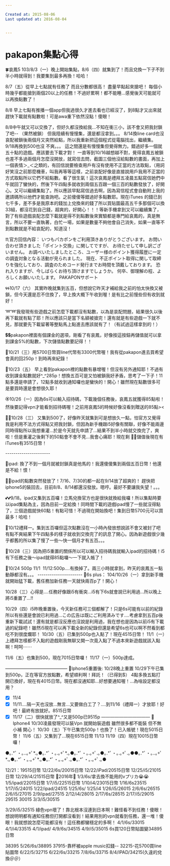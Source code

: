 ```yaml
---

Created at: 2015-08-06
Last updated at: 2016-08-04


---
```


# pakapon集點心得


🍀哀鳳5
103/8/3（一）晚上開始集點，8/6（四）就集到了！而且兌換一下子不到半小時就得到！我要集到最多再換！哈哈！

8/7（五）從早上七點就有任務了
而且分數都很高！
盡量早點起來搶吧！
每個小時幾乎都能搶到兩個20以上的任務！不過好累啊！都不能睡...感覺後天可能就可以再換點數了！

8/8
早上七點有推播一個app但我過很久才進去看也已經沒了，到8點才又出來就趕快下載就有點數啦！可是awa重下依然沒點！傻眼！

8/8中午就又可以交換了，但好久都沒換給我...不知在衝三小，該不會又把我封鎖了吧--
（果然被鎖）
但我陸續有慢慢集，還是都沒拿到。。。
8/14換line card也沒
哀配被鎖後兩個月又突然給點，所以我重新把這個程式從電腦找出，繼續集。
9/18再換到500也沒
不爽。。。
這之間還是有慢慢集但覺得無力。錯過好多一個就五十點的遊戲。應該要去下載才對！
一直等到10/16越想越不對，覺得哀鳳五被鎖也差不多過兩個月怎麼沒開放，就寫信去問，截圖三個他沒給點數的畫面，再加上一個表情＞\_＜之類的，有回信說要檢查用戶有沒有使用不正當的方法取點，（用詞好笑沒之前那麼機車，叫我再等等這樣，之前哀配好像是直接說用戶我用不正當的方式取點所以它們不給點數。看了很生氣！這次哀鳳是禮拜五凌晨五點寫信她們中午就回了蠻快的，然後下午四點多就收到兩個五百跟一個三百的點數發放了，好開心。又可以繼續集點了。所以應該早點寫信過去啊，因為寫信程式會自動附上我的邀請碼所以他們才能查詢吧。之前傻傻等錯過好多點數耶。現在iTunes 的錢已到七千多，差不多是我原本的錢加上兌換來的錢了所以買貼圖最高五千多那個可以換33組，都沒花到自己錢，超爽的，好開心！！！等新手機拿到又可以繼續集了，對了有些遊戲哀配怎麼下載就是得不到點數後來實驗都是專門給哀鳳的，真是無言，所以不要一直執著，白忙一場，如果是數量不夠他會自己消失，如果一直等不到點數就是不給哀配的，知道沒！

♏️官方回信內容：
いつもパカポンをご利用頂きありがとうございます。 
お問い合わせ頂きました「ポイント交換」に関してですが、 
お待たせして申し訳ございません。 
お調べいたしましたところ、ユーザー様のポイント獲得履歴に一定の調査対象となる活動が見られました。 
現在、不正ポイント取得に関して取締りを強化しており、調査のためコード発行までお時間を頂戴しております。 
恐れ入りますが、今しばらくお待ち頂けますでしょうか。 
何卒、御理解の程、よろしくお願いいたします。 
PAKAPONサポート

🌀🌀10/17（六）
其實昨晚就集到五百，但想說它昨天才補給我之前的怕太快換又被鎖，但今天還是忍不住換了，早上換大概下午收到喔！是有比之前慢些但有收到就好！

➿➿我發現有些遊戲之前怎麼下載都沒有點數，以為是哀配問題，結果很久以後再下載就有點了耶！所以應該只是當下名額被搶完！還有就是有些遊戲一下就不見，那就要先下載留著等整點馬上點進去應該就有了！（有試過這樣拿到的！）

💲💲pakapon裡面有個課金的選項，剛看了有哀鳳，好像按這按鈕再儲值就可以拿到課金5%的點數，下次儲值點數要記得！！

🔷10/21（三）用5700日幣買line代幣有3300代幣喔！我有從pakapon進去買希望會真的回250p！到時再來紀錄！

🎵10/23（五）
早上看到pakapon裡的點數有暴增喔！但沒有另外通知耶！不過有收到課金點數就好^\_^285p！想換五百可是又怕被鎖我好矛盾，思考了一下子！11點多還是申請了，12點多就收到通知囉也是蠻快的！開心！雖然現在點數很多可是要買時還是會想很久耶！

🏵10/26（一）因為6s可以輸入招待碼，下載幾個任務後，哀鳳五就獲得85點啦！然後要記得vpn才能看到招待碼喔！之前用哀鳳5的時候好像沒看到贈送的85點><

🤑🤑10/28（三）
又集到500了，好像昨天就集到可是想放久一點，怕官方又覺得我是利用不法方式得點又把我封鎖，但因為新手機跟i5好像有關聯，好像不能兩邊同時得點所以我想重灌...於是今天就先申請了...結果不到半小時就交換完了，爽啦！但是重灌之後剩下的50點會不會不見...我會心痛耶！現在剩
🙂🙂儲值後現在有iTunes有3515日幣！

\----------------------

🌸ipad:
換了不到一個月就被封鎖真是他馬的！我還傻傻集到兩個五百日幣！他還是不給！恨！

💟💟ipad的點數突然發放了！7/16、7/30的都一起在9/14放了超爽的！
趕快把iphone5的裝回去，目前8/8、8/14都還沒發放。嗯哼。最好不要讓我失望！。。。

💕💕9/18。ipad又集到五百囉！立馬兌換官方也是很快就換給我囉！所以集點時要以ipad集點為主，因為目前一定給換！同時間下載的遊戲ipad慢了一些就沒得點了，三個遊戲就快60點！有點可惜！不過現在開始換吧！集到日幣5700元可以買最多！哈哈！

🌷10/12禮拜一。集到五百囉但這次點數沒在一小時內發放想說該不會又被封了吧有點不爽結果下午四點多的樣子就收到交換完了的訊息了開心。因為新遊戲很少幾乎都舊的所以集了慢了一些～快一個月才有五百。。。

🌷10/28（三）因為把i5重置的關係所以可以輸入招待碼我就輸入ipad的招待碼！i5有下任務之後～ipad就得85點囉～一下就入帳了！

🐠10/24 500p
11/1 
11/12:500p....有換掉了。兩三小時就拿到，昨天的哀鳳五一點動靜都沒有。。。
\----------------------
🐙6s plus：
104/10/26（一）拿到新手機就開始猛下載，舊任務加新任務一天就快兩百p了！開心！

10/28（三）心得是....任務好像跟i5有衝突...i5有下6s就會說已利用過...所以晚上將i5重置了...!!

10/29（四）i5昨晚重置後，今天新任務可三個都解了！只是6s可能有以前的紀錄所以有些還是會說已利用過...この広告は既にご利用済みです....考慮拿到五百p後重新下載試試！還有就是都沒反應也沒說是利用過，我在想也是因為以前i5有下載過的紀錄吧！雖然i5現在可以再下載全新的紀錄但還是希望6s也可以啊不然看到都吃不到很度爛耶！
10/30（五）已集到500p也入點了！現在4515日幣！
11/1（一）上禮拜怎樣都不入點的遊戲剛我無聊又開一次竟入點了不過本來新遊戲就該入點啊！呵呵⋯⋯

11/6（五）也集到500，現在7015日幣囉！
11/17（一）500p達成。

——————————————
👑Iphone5重置後:
10/28晚上重置
10/29下午已集到500p，正在等官方放點數，希望順利啊！拜託！（已得到$）
4點多換五點打開已換好，現在有4015日幣。現在都沒通知耶...好想要通知喔！...為啥設定都沒用？
- [x] 11/4
- [x] 11/11....隔一天也沒放...無言...又要做白工了？....到11/16（禮拜一）才放耶！好吧！最終有放就好。8515日幣
- [x] 11/17（二）很快就放了^\_^又是500p已9515p
———————————
🐹Iphone4
10/30凌晨發現可以裝Vpn
就開始裝遊戲
雖然很多都不能裝
但不無小補
開心！
10/30（五）下午已集完500p！也換了！已入帳號！現在5015日幣！
11/6（五）又集到了...現在6515日幣
11/13
11/19（四）現在10015日幣囉！

●｡.\*ﾟ・｡..｡+ﾟ\*.｡●｡.\*ﾟ・｡.｡+ﾟ\*.｡●｡.\*ﾟ・｡.｡+ﾟ.｡●｡.\*ﾟ・｡.｡+ﾟ.｡●●｡.\*ﾟ・｡..｡+ﾟ\*.｡●｡.\*ﾟ・｡.｡+ﾟ\*.｡●｡.\*ﾟ・｡.｡+ﾟ.｡●｡.\*ﾟ・｡.｡+ﾟ.｡●

12/21：19515日幣
12/22/6s/20015日幣
12/22/iPad/20515日幣
12/25/i5/21015日幣
12/29/i4/21515日幣
💟2016年💟
1/3/6s/拿去換不能用的vプリカ😭😭
1/5/ipad/22015日幣
1/7/i5/22515日幣
1/10/i4/23015日幣
1/16/6s23515
1/17/i5/24015
1/22/ipad/24515
1/25/6s/
1/25/i4
1/26/i5/26015
2/6/6s/26515
2/6/i5/27015
2/9/ipad/27515
2/12/i4/28015
2/17/6s/28515
2/17/i5/29015
29515
30015
3/3/i5/30515

3/29/i5/32515
綠色vpn壞了！靠北根本沒連到日本啊！難怪看不到任務！傻眼！想說明明都有通知任務但打開都沒看到！結果用別的vpn就看到任務，還一堆！傻眼！我就想說怎麼可能都沒有！這任務都蠻穩定的多啊！
4/1/6s/33015
4/1/i4/33515
4/1/ipad/
4/9/6s/34515
4/9/i5/35015
6s買120日幣貼圖變34895日幣

38395
5/26/6s/38895
37915-靠杯被apple music扣錢--
32215-花5700買line貼圖幣
6/22/5/32715
6/22/6s/33215
7/8/6s/33715
8/4/IPAD/34215(久違的兌換＠＠）

